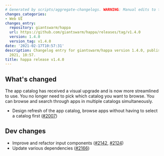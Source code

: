 ```yaml
---
# Generated by scripts/aggregate-changelogs. WARNING: Manual edits to this files will be overwritten.
changes_categories:
- Web UI
changes_entry:
  repository: giantswarm/happa
  url: https://github.com/giantswarm/happa/releases/tag/v1.4.0
  version: 1.4.0
  version_tag: v1.4.0
date: '2021-02-17T10:57:31'
description: Changelog entry for giantswarm/happa version 1.4.0, published on 17 February
  2021, 10:57.
title: happa release v1.4.0
---
```


## What's changed

The app catalog has received a visual upgrade and is now more streamlined to use. You no longer need to pick which catalog you want to browse. You can browse and search through apps in multiple catalogs simultaneously. 

- Design refresh of the app catalog, browse apps without having to select a catalog first ([#2007](https://github.com/giantswarm/happa/pull/2007))

## Dev changes
- Improve and refactor input components ([#2142](https://github.com/giantswarm/happa/pull/2142), [#2124](https://github.com/giantswarm/happa/pull/2124))
- Update various dependencies ([#2166](https://github.com/giantswarm/happa/pull/2166))

